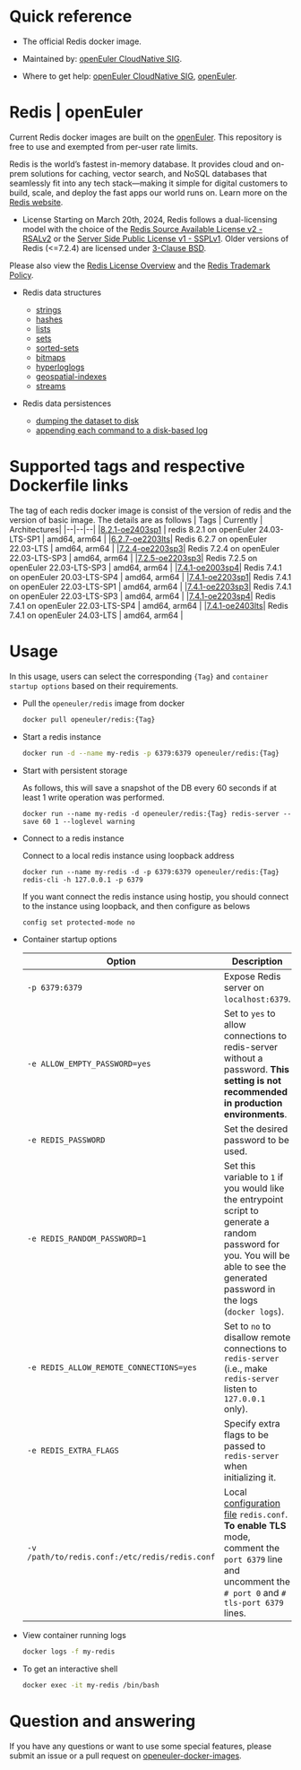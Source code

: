 # Quick reference

- The official Redis docker image.

- Maintained by: [openEuler CloudNative SIG](https://gitee.com/openeuler/cloudnative).

- Where to get help: [openEuler CloudNative SIG](https://gitee.com/openeuler/cloudnative), [openEuler](https://gitee.com/openeuler/community).

# Redis | openEuler
Current Redis docker images are built on the [openEuler](https://repo.openeuler.org/). This repository is free to use and exempted from per-user rate limits.

Redis is the world’s fastest in-memory database. It provides cloud and on-prem solutions for caching, vector search, and NoSQL databases that seamlessly fit into any tech stack—making it simple for digital customers to build, scale, and deploy the fast apps our world runs on. Learn more on the [Redis website](https://redis.io/about/)⁠.

- License
Starting on March 20th, 2024, Redis follows a dual-licensing model with the choice of the [Redis Source Available License v2 - RSALv2](https://redis.io/legal/rsalv2-agreement/)⁠ or the [Server Side Public License v1 - SSPLv1](https://redis.io/legal/server-side-public-license-sspl/)⁠. Older versions of Redis (<=7.2.4) are licensed under ⁠[3-Clause BSD](https://opensource.org/license/bsd-3-clause).

Please also view the ⁠[Redis License Overview](https://redis.io/legal/licenses/) and the [Redis Trademark Policy](https://redis.io/legal/trademark-policy/)⁠.

- Redis data structures

	- [strings](https://redis.io/docs/latest/develop/data-types/strings/)
	- [hashes](https://redis.io/docs/latest/develop/data-types/hashes/)
	- [lists](https://redis.io/glossary/lists-in-redis/)
	- [sets](https://redis.io/docs/latest/develop/data-types/sets/)
	- [sorted-sets](https://redis.io/docs/latest/develop/data-types/sorted-sets/)
	- [bitmaps](https://redis.io/docs/latest/develop/data-types/bitmaps/)
	- [hyperloglogs](https://redis.io/docs/latest/develop/data-types/probabilistic/hyperloglogs/)
	- [geospatial-indexes](https://redis.io/glossary/geospatial-indexing/)
	- [streams](https://redis.io/docs/latest/develop/data-types/streams/)

- Redis data persistences

	- [dumping the dataset to disk](https://redis.io/docs/latest/operate/oss_and_stack/management/persistence/#snapshotting)
	- [appending each command to a disk-based log](https://redis.io/docs/latest/operate/oss_and_stack/management/persistence/#append-only-file)

# Supported tags and respective Dockerfile links
The tag of each redis docker image is consist of the version of redis and the version of basic image. The details are as follows
| Tags | Currently |  Architectures|
|--|--|--|
|[8.2.1-oe2403sp1](https://gitee.com/openeuler/openeuler-docker-images/blob/master/Database/redis/8.2.1/24.03-lts-sp1/Dockerfile) | redis 8.2.1 on openEuler 24.03-LTS-SP1 | amd64, arm64 |
|[6.2.7-oe2203lts](https://gitee.com/openeuler/openeuler-docker-images/blob/master/Database/redis/6.2.7/22.03-lts/Dockerfile)| Redis 6.2.7 on openEuler 22.03-LTS | amd64, arm64 |
|[7.2.4-oe2203sp3](https://gitee.com/openeuler/openeuler-docker-images/blob/master/Database/redis/7.2.4/22.03-lts-sp3/Dockerfile)| Redis 7.2.4 on openEuler 22.03-LTS-SP3 | amd64, arm64 |
|[7.2.5-oe2203sp3](https://gitee.com/openeuler/openeuler-docker-images/blob/master/Database/redis/7.2.5/22.03-lts-sp3/Dockerfile)| Redis 7.2.5 on openEuler 22.03-LTS-SP3 | amd64, arm64 |
|[7.4.1-oe2003sp4](https://gitee.com/openeuler/openeuler-docker-images/blob/master/Database/redis/7.4.1/20.03-lts-sp4/Dockerfile)| Redis 7.4.1 on openEuler 20.03-LTS-SP4 | amd64, arm64 |
|[7.4.1-oe2203sp1](https://gitee.com/openeuler/openeuler-docker-images/blob/master/Database/redis/7.4.1/22.03-lts-sp1/Dockerfile)| Redis 7.4.1 on openEuler 22.03-LTS-SP1 | amd64, arm64 |
|[7.4.1-oe2203sp3](https://gitee.com/openeuler/openeuler-docker-images/blob/master/Database/redis/7.4.1/22.03-lts-sp3/Dockerfile)| Redis 7.4.1 on openEuler 22.03-LTS-SP3 | amd64, arm64 |
|[7.4.1-oe2203sp4](https://gitee.com/openeuler/openeuler-docker-images/blob/master/Database/redis/7.4.1/22.03-lts-sp4/Dockerfile)| Redis 7.4.1 on openEuler 22.03-LTS-SP4 | amd64, arm64 |
|[7.4.1-oe2403lts](https://gitee.com/openeuler/openeuler-docker-images/blob/master/Database/redis/7.4.1/24.03-lts/Dockerfile)| Redis 7.4.1 on openEuler 24.03-LTS | amd64, arm64 |

# Usage
In this usage, users can select the corresponding `{Tag}` and `container startup options` based on their requirements.

- Pull the `openeuler/redis` image from docker

	```bash
	docker pull openeuler/redis:{Tag}
	```

- Start a redis instance

	```bash
	docker run -d --name my-redis -p 6379:6379 openeuler/redis:{Tag}
	```

- Start with persistent storage

	As follows, this will save a snapshot of the DB every 60 seconds if at least 1 write operation was performed.
	```shell
	docker run --name my-redis -d openeuler/redis:{Tag} redis-server --save 60 1 --loglevel warning
	```

- Connect to a redis instance

	Connect to a local redis instance using loopback address
	```shell
	docker run --name my-redis -d -p 6379:6379 openeuler/redis:{Tag}
	redis-cli -h 127.0.0.1 -p 6379
	```
	If you want connect the redis instance using hostip, you should connect to the instance using loopback,
	and then configure as belows

	```bash
	config set protected-mode no
	```

- Container startup options

	| Option | Description |
	|--|--|
	| `-p 6379:6379`	 | Expose Redis server on `localhost:6379`. |
	| `-e ALLOW_EMPTY_PASSWORD=yes`	 | Set to `yes` to allow connections to redis-server without a password. **This setting is not recommended in production environments**. |
	| `-e REDIS_PASSWORD`	 | Set the desired password to be used. |
	| `-e REDIS_RANDOM_PASSWORD=1` | Set this variable to `1` if you would like the entrypoint script to generate a random password for you. You will be able to see the generated password in the logs (`docker logs`). |
	| `-e REDIS_ALLOW_REMOTE_CONNECTIONS=yes`	 | Set to `no` to disallow remote connections to `redis-server` (i.e., make `redis-server` listen to `127.0.0.1` only). |
	| `-e REDIS_EXTRA_FLAGS`	 | 	Specify extra flags to be passed to `redis-server` when initializing it. |
	| `-v /path/to/redis.conf:/etc/redis/redis.conf`	 | Local [configuration file](https://redis.io/docs/latest/operate/oss_and_stack/management/config/) `redis.conf`. **To enable TLS** mode, comment the `port 6379` line and uncomment the `# port 0` and `# tls-port 6379` lines. |

- View container running logs

	```bash
	docker logs -f my-redis
	```
	
- To get an interactive shell

	```bash
	docker exec -it my-redis /bin/bash
	```

# Question and answering
If you have any questions or want to use some special features, please submit an issue or a pull request on [openeuler-docker-images](https://gitee.com/openeuler/openeuler-docker-images).